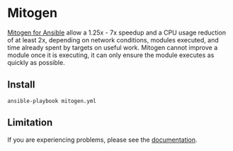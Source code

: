 # Mitogen

[Mitogen for Ansible](https://mitogen.networkgenomics.com/ansible_detailed.html) allow a 1.25x - 7x speedup and a CPU usage reduction of at least 2x, depending on network conditions, modules executed, and time already spent by targets on useful work. Mitogen cannot improve a module once it is executing, it can only ensure the module executes as quickly as possible.

## Install

```ShellSession
ansible-playbook mitogen.yml
```

## Limitation

If you are experiencing problems, please see the [documentation](https://mitogen.networkgenomics.com/ansible_detailed.html#noteworthy-differences).
